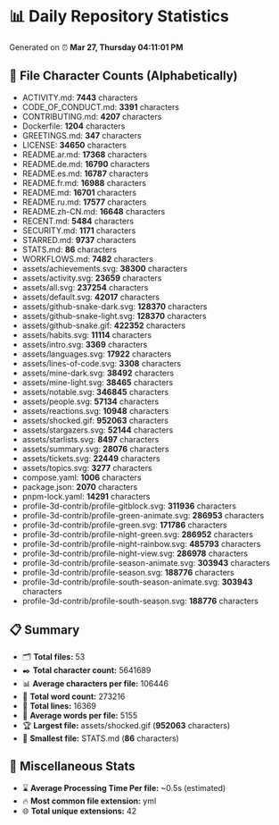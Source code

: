 # 📊 Daily Repository Statistics
Generated on ⏰ **Mar 27, Thursday 04:11:01 PM**

## 📂 File Character Counts (Alphabetically)
- ACTIVITY.md: **7443** characters
- CODE_OF_CONDUCT.md: **3391** characters
- CONTRIBUTING.md: **4207** characters
- Dockerfile: **1204** characters
- GREETINGS.md: **347** characters
- LICENSE: **34650** characters
- README.ar.md: **17368** characters
- README.de.md: **16790** characters
- README.es.md: **16787** characters
- README.fr.md: **16988** characters
- README.md: **16701** characters
- README.ru.md: **17577** characters
- README.zh-CN.md: **16648** characters
- RECENT.md: **5484** characters
- SECURITY.md: **1171** characters
- STARRED.md: **9737** characters
- STATS.md: **86** characters
- WORKFLOWS.md: **7482** characters
- assets/achievements.svg: **38300** characters
- assets/activity.svg: **23659** characters
- assets/all.svg: **237254** characters
- assets/default.svg: **42017** characters
- assets/github-snake-dark.svg: **128370** characters
- assets/github-snake-light.svg: **128370** characters
- assets/github-snake.gif: **422352** characters
- assets/habits.svg: **11114** characters
- assets/intro.svg: **3369** characters
- assets/languages.svg: **17922** characters
- assets/lines-of-code.svg: **3308** characters
- assets/mine-dark.svg: **38492** characters
- assets/mine-light.svg: **38465** characters
- assets/notable.svg: **346845** characters
- assets/people.svg: **57134** characters
- assets/reactions.svg: **10948** characters
- assets/shocked.gif: **952063** characters
- assets/stargazers.svg: **52144** characters
- assets/starlists.svg: **8497** characters
- assets/summary.svg: **28076** characters
- assets/tickets.svg: **22449** characters
- assets/topics.svg: **3277** characters
- compose.yaml: **1006** characters
- package.json: **2070** characters
- pnpm-lock.yaml: **14291** characters
- profile-3d-contrib/profile-gitblock.svg: **311936** characters
- profile-3d-contrib/profile-green-animate.svg: **286953** characters
- profile-3d-contrib/profile-green.svg: **171786** characters
- profile-3d-contrib/profile-night-green.svg: **286952** characters
- profile-3d-contrib/profile-night-rainbow.svg: **485793** characters
- profile-3d-contrib/profile-night-view.svg: **286978** characters
- profile-3d-contrib/profile-season-animate.svg: **303943** characters
- profile-3d-contrib/profile-season.svg: **188776** characters
- profile-3d-contrib/profile-south-season-animate.svg: **303943** characters
- profile-3d-contrib/profile-south-season.svg: **188776** characters

## 📋 Summary
- 🗂️ **Total files:** 53
- ✒️ **Total character count:** 5641689
- 📊 **Average characters per file:** 106446
- 📝 **Total word count:** 273216
- 🧾 **Total lines:** 16369
- 📐 **Average words per file:** 5155
- 🏆 **Largest file:** assets/shocked.gif (**952063** characters)
- 🥉 **Smallest file:** STATS.md (**86** characters)

## 🌟 Miscellaneous Stats
- ⌛ **Average Processing Time Per file:** ~0.5s (estimated)
- 🔥 **Most common file extension:** yml
- 🌐 **Total unique extensions:** 42
